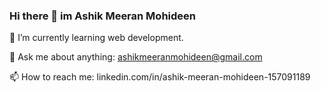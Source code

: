 ### Hi there 👋 im Ashik Meeran Mohideen
🌱 I’m currently learning web development.

💬 Ask me about anything: ashikmeeranmohideen@gmail.com

📫 How to reach me: linkedin.com/in/ashik-meeran-mohideen-157091189
